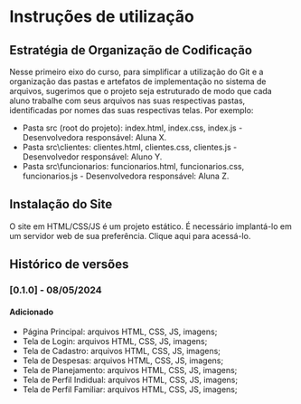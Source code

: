 # Instruções de utilização

## Estratégia de Organização de Codificação 

Nesse primeiro eixo do curso, para simplificar a utilização do Git e a organização das pastas e artefatos de implementação no sistema de arquivos, sugerimos que o projeto seja estruturado de modo que cada aluno trabalhe com seus arquivos nas suas respectivas pastas, identificadas por nomes das suas respectivas telas. Por exemplo:
- Pasta src (root do projeto): index.html, index.css, index.js - Desenvolvedora responsável: Aluna X.
- Pasta src\clientes: clientes.html, clientes.css, clientes.js - Desenvolvedor responsável: Aluno Y.
- Pasta src\funcionarios: funcionarios.html, funcionarios.css, funcionarios.js  - Desenvolvedora responsável: Aluna Z.

## Instalação do Site

O site em HTML/CSS/JS é um projeto estático. É necessário implantá-lo em um servidor web de sua preferência. Clique aqui para acessá-lo.

## Histórico de versões

### [0.1.0] - 08/05/2024
#### Adicionado
* Página Principal: arquivos HTML, CSS, JS, imagens;
* Tela de Login: arquivos HTML, CSS, JS, imagens;
* Tela de Cadastro: arquivos HTML, CSS, JS, imagens;
* Tela de Despesas: arquivos HTML, CSS, JS, imagens;
* Tela de Planejamento: arquivos HTML, CSS, JS, imagens;
* Tela de Perfil Indidual: arquivos HTML, CSS, JS, imagens;
* Tela de Perfil Familiar: arquivos HTML, CSS, JS, imagens;
